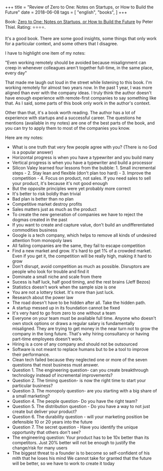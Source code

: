 +++
title = "Review of Zero to One: Notes on Startups, or How to Build the Future"
date = 2018-06-08
tags = [
    "english",
    "books",
]
+++

Book: [Zero to One: Notes on Startups, or How to Build the Future](https://www.goodreads.com/book/show/18050143) by Peter Thiel. Rating: ⭐️⭐️⭐️⭐️.

It's a good book. There are some good insights, some things that only work for a particular context, and some others that I disagree.

I have to highlight one item of my notes:

"Even working remotely should be avoided because misalignment can creep in whenever colleagues aren't together full-time, in the same place, every day"

That made me laugh out loud in the street while listening to this book. I'm working remotely for almost two years now. In the past 1 year, I was more aligned than ever with the company ideas. I truly think the author doesn't have enough experience with remote-first companies to say something like that. As I said, some parts of this book only work in the author's context.

Other than that, it's a book worth reading. The author has a lot of experience with startups and a successful career. The questions he mentions (available in my notes) are one of the best parts of the book, and you can try to apply them to most of the companies you know.

Here are my notes:

* What is one truth that very few people agree with you? (There is no God is a popular answer)
* Horizontal progress is when you have a typewriter and you build many
* Vertical progress is when you have a typewriter and build a processor
* Silicon Valey learned four lessons from the bubble: 1. Small incremental steps - 2. Stay lean and flexible (don't plan too hard) - 3. Improve the competition - 4. Focus on product, not sales. If you need sales to sell your product, it's because it's not good enough
* But the opposite principles were yet probably more correct
* It's better to risk boldly than trivial
* Bad plan is better than no plan
* Competitive market destroy profits
* Sales matters just as much as the product
* To create the new generation of companies we have to reject the dogmas created in the past
* If you want to create and capture value, don't build an undifferentiated commodities business
* Google is a tech company, which helps to remove all kinds of undesired attention from monopoly laws
* All failing companies are the same, they fail to escape competition
* Find a new market and grow. It's hard to get 1% of a crowded market. Even if you get it, the competition will be really high, making it hard to grow
* Don't disrupt, avoid competition as much as possible. Disruptors are people who look for trouble and find it
* Dominate a small niche and scale from there
* Sucess is half luck, half good timing, and the rest brains (Jeff Bezos)
* Statistics doesn't work when the sample size is one
* You are not a lottery ticket. It's more than just luck.
* Research about the power law
* The road doesn't have to be hidden after all. Take the hidden path.
* A startup messed up in its foundation cannot be fixed
* It's very hard to go from zero to one without a team
* Everyone on your team must be available full time. Anyone who doesn't own stock options or draws a regular salary is fundamentally misaligned. They are trying to get money in the near turn not to grow the company in the long future. That's why hiring consultancy or having part-time employees doesn't work.
* Hiring is a core of any company and should not be outsourced
* Software is not meant to replace humans but to be a tool to improve their performance.
* Clean tech failed because they neglected one or more of the seven questions that most business must answer.
* Question 1. The engineering question- can you create breakthrough technology instead of incremental improvements?
* Question 2. The timing question- is now the right time to start your particular business?
* Question 3. The monopoly question- are you starting with a big share of a small marketing?
* Question 4. The people question- Do you have the right team?
* Question 5. The distribution question - Do you have a way to not just create but deliver your product?
* Question 6. The durability question - will your marketing position be defensible 10 or 20 years into the future
* Question 7. The secret question - Have you identify the unique opportunity that others don't see?
* The engineering question: Your product has to be 10x better than its competitors. Just 20% better will not be enough to justify the change/risk for many users
* The biggest threat to a founder is to become so self-confident of his mith that he loses his mind
We cannot take for granted that the future will be better, so we have to work to create it today
